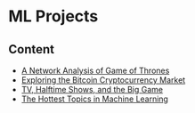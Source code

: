 # ML Projects

## Content

* [A Network Analysis of Game of Thrones](/The%20Hottest%20Topics%20in%20Machine%20Learning)
* [Exploring the Bitcoin Cryptocurrency Market](/Exploring%20the%20Bitcoin%20Cryptocurrency%20Market)
* [TV, Halftime Shows, and the Big Game](/TV%2C%20Halftime%20Shows%2C%20and%20the%20Big%20Game)
* [The Hottest Topics in Machine Learning](/The%20Hottest%20Topics%20in%20Machine%20Learning)
